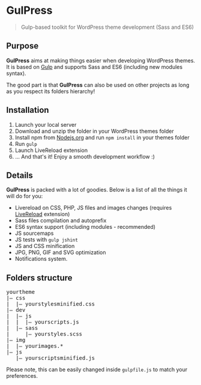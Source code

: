 # GulPress

> Gulp-based toolkit for WordPress theme development (Sass and ES6)

## Purpose

**GulPress** aims at making things easier when developing WordPress themes. It is based on [Gulp](http://gulpjs.com/) and supports Sass and ES6 (including new modules syntax).

The good part is that **GulPress** can also be used on other projects as long as you respect its folders hierarchy!

## Installation

1. Launch your local server
2. Download and unzip the folder in your WordPress themes folder
3. Install npm from [Nodejs.org](https://nodejs.org/) and run `npm install` in your themes folder
4. Run `gulp`
5. Launch LiveReload extension
6. ... And that's it! Enjoy a smooth development workflow :)

## Details

**GulPress** is packed with a lot of goodies. Below is a list of all the things it will do for you:

- Livereload on CSS, PHP, JS files and images changes (requires [LiveReload](https://chrome.google.com/webstore/detail/livereload/jnihajbhpnppcggbcgedagnkighmdlei) extension)
- Sass files compilation and autoprefix
- ES6 syntax support (including modules - recommended)
- JS sourcemaps
- JS tests with `gulp jshint`
- JS and CSS minification
- JPG, PNG, GIF and SVG optimization
- Notifications system.

## Folders structure

<pre>yourtheme
|&mdash; css
|  |&mdash; yourstylesminified.css
|&mdash; dev
|  |&mdash; js
|  |  |&mdash; yourscripts.js
|  |&mdash; sass
|     |&mdash; yourstyles.scss
|&mdash; img
|  |&mdash; yourimages.*
|&mdash; js
   |&mdash; yourscriptsminified.js</pre>

Please note, this can be easily changed inside `gulpfile.js` to match your preferences.
